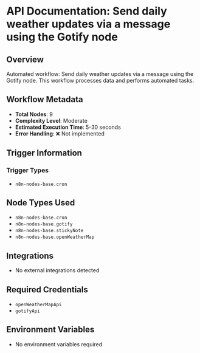 # API Documentation: Send daily weather updates via a message using the Gotify node

## Overview
Automated workflow: Send daily weather updates via a message using the Gotify node. This workflow processes data and performs automated tasks.

## Workflow Metadata
- **Total Nodes**: 9
- **Complexity Level**: Moderate
- **Estimated Execution Time**: 5-30 seconds
- **Error Handling**: ❌ Not implemented

## Trigger Information
### Trigger Types
- `n8n-nodes-base.cron`

## Node Types Used
- `n8n-nodes-base.cron`
- `n8n-nodes-base.gotify`
- `n8n-nodes-base.stickyNote`
- `n8n-nodes-base.openWeatherMap`

## Integrations
- No external integrations detected

## Required Credentials
- `openWeatherMapApi`
- `gotifyApi`

## Environment Variables
- No environment variables required
